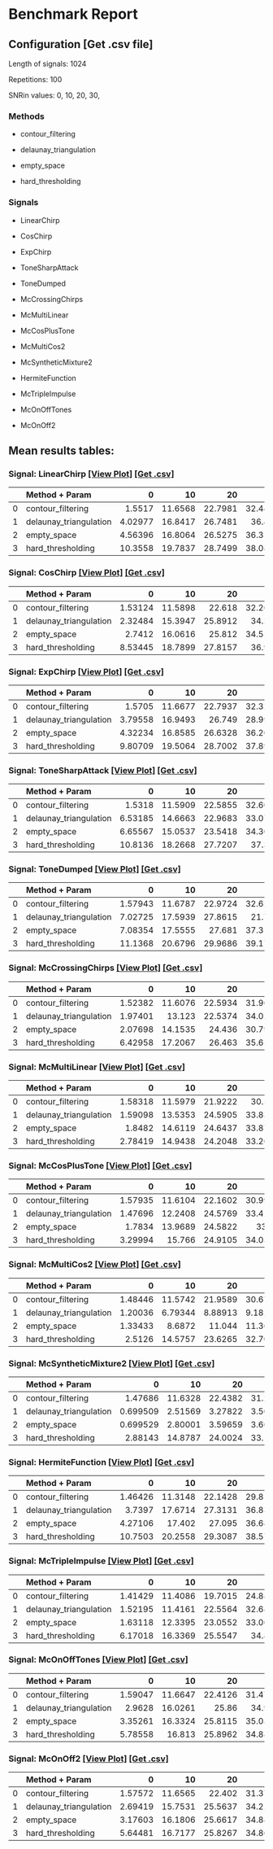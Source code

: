 # Benchmark Report

## Configuration   [Get .csv file] 

Length of signals: 1024

Repetitions: 100

SNRin values: 
0, 
10, 
20, 
30, 


### Methods  

* contour_filtering 

* delaunay_triangulation 

* empty_space 

* hard_thresholding 

### Signals  

* LinearChirp 

* CosChirp 

* ExpChirp 

* ToneSharpAttack 

* ToneDumped 

* McCrossingChirps 

* McMultiLinear 

* McCosPlusTone 

* McMultiCos2 

* McSyntheticMixture2 

* HermiteFunction 

* McTripleImpulse 

* McOnOffTones 

* McOnOff2 

## Mean results tables: 
### Signal: LinearChirp  [[View Plot]](https://jmiramont.github.io/benchmark-test/results/plot_LinearChirp.html)    [[Get .csv]](results_LinearChirp.csv)
|    | Method + Param         |        0 |      10 |      20 |      30 |
|---:|:-----------------------|---------:|--------:|--------:|--------:|
|  0 | contour_filtering      |  1.5517  | 11.6568 | 22.7981 | 32.4491 |
|  1 | delaunay_triangulation |  4.02977 | 16.8417 | 26.7481 | 36.419  |
|  2 | empty_space            |  4.56396 | 16.8064 | 26.5275 | 36.3102 |
|  3 | hard_thresholding      | 10.3558  | 19.7837 | 28.7499 | 38.0833 |
### Signal: CosChirp  [[View Plot]](https://jmiramont.github.io/benchmark-test/results/plot_CosChirp.html)    [[Get .csv]](results_CosChirp.csv)
|    | Method + Param         |       0 |      10 |      20 |      30 |
|---:|:-----------------------|--------:|--------:|--------:|--------:|
|  0 | contour_filtering      | 1.53124 | 11.5898 | 22.618  | 32.2653 |
|  1 | delaunay_triangulation | 2.32484 | 15.3947 | 25.8912 | 34.205  |
|  2 | empty_space            | 2.7412  | 16.0616 | 25.812  | 34.5548 |
|  3 | hard_thresholding      | 8.53445 | 18.7899 | 27.8157 | 36.966  |
### Signal: ExpChirp  [[View Plot]](https://jmiramont.github.io/benchmark-test/results/plot_ExpChirp.html)    [[Get .csv]](results_ExpChirp.csv)
|    | Method + Param         |       0 |      10 |      20 |      30 |
|---:|:-----------------------|--------:|--------:|--------:|--------:|
|  0 | contour_filtering      | 1.5705  | 11.6677 | 22.7937 | 32.3298 |
|  1 | delaunay_triangulation | 3.79558 | 16.9493 | 26.749  | 28.9912 |
|  2 | empty_space            | 4.32234 | 16.8585 | 26.6328 | 36.2094 |
|  3 | hard_thresholding      | 9.80709 | 19.5064 | 28.7002 | 37.8922 |
### Signal: ToneSharpAttack  [[View Plot]](https://jmiramont.github.io/benchmark-test/results/plot_ToneSharpAttack.html)    [[Get .csv]](results_ToneSharpAttack.csv)
|    | Method + Param         |        0 |      10 |      20 |      30 |
|---:|:-----------------------|---------:|--------:|--------:|--------:|
|  0 | contour_filtering      |  1.5318  | 11.5909 | 22.5855 | 32.6084 |
|  1 | delaunay_triangulation |  6.53185 | 14.6663 | 22.9683 | 33.0777 |
|  2 | empty_space            |  6.65567 | 15.0537 | 23.5418 | 34.3087 |
|  3 | hard_thresholding      | 10.8136  | 18.2668 | 27.7207 | 37.397  |
### Signal: ToneDumped  [[View Plot]](https://jmiramont.github.io/benchmark-test/results/plot_ToneDumped.html)    [[Get .csv]](results_ToneDumped.csv)
|    | Method + Param         |        0 |      10 |      20 |      30 |
|---:|:-----------------------|---------:|--------:|--------:|--------:|
|  0 | contour_filtering      |  1.57943 | 11.6787 | 22.9724 | 32.6222 |
|  1 | delaunay_triangulation |  7.02725 | 17.5939 | 27.8615 | 21.759  |
|  2 | empty_space            |  7.08354 | 17.5555 | 27.681  | 37.3164 |
|  3 | hard_thresholding      | 11.1368  | 20.6796 | 29.9686 | 39.1794 |
### Signal: McCrossingChirps  [[View Plot]](https://jmiramont.github.io/benchmark-test/results/plot_McCrossingChirps.html)    [[Get .csv]](results_McCrossingChirps.csv)
|    | Method + Param         |       0 |      10 |      20 |      30 |
|---:|:-----------------------|--------:|--------:|--------:|--------:|
|  0 | contour_filtering      | 1.52382 | 11.6076 | 22.5934 | 31.9694 |
|  1 | delaunay_triangulation | 1.97401 | 13.123  | 22.5374 | 34.0291 |
|  2 | empty_space            | 2.07698 | 14.1535 | 24.436  | 30.7966 |
|  3 | hard_thresholding      | 6.42958 | 17.2067 | 26.463  | 35.6593 |
### Signal: McMultiLinear  [[View Plot]](https://jmiramont.github.io/benchmark-test/results/plot_McMultiLinear.html)    [[Get .csv]](results_McMultiLinear.csv)
|    | Method + Param         |       0 |      10 |      20 |      30 |
|---:|:-----------------------|--------:|--------:|--------:|--------:|
|  0 | contour_filtering      | 1.58318 | 11.5979 | 21.9222 | 30.558  |
|  1 | delaunay_triangulation | 1.59098 | 13.5353 | 24.5905 | 33.8343 |
|  2 | empty_space            | 1.8482  | 14.6119 | 24.6437 | 33.8771 |
|  3 | hard_thresholding      | 2.78419 | 14.9438 | 24.2048 | 33.2693 |
### Signal: McCosPlusTone  [[View Plot]](https://jmiramont.github.io/benchmark-test/results/plot_McCosPlusTone.html)    [[Get .csv]](results_McCosPlusTone.csv)
|    | Method + Param         |       0 |      10 |      20 |      30 |
|---:|:-----------------------|--------:|--------:|--------:|--------:|
|  0 | contour_filtering      | 1.57935 | 11.6104 | 22.1602 | 30.9971 |
|  1 | delaunay_triangulation | 1.47696 | 12.2408 | 24.5769 | 33.4238 |
|  2 | empty_space            | 1.7834  | 13.9689 | 24.5822 | 33.89   |
|  3 | hard_thresholding      | 3.29994 | 15.766  | 24.9105 | 34.0387 |
### Signal: McMultiCos2  [[View Plot]](https://jmiramont.github.io/benchmark-test/results/plot_McMultiCos2.html)    [[Get .csv]](results_McMultiCos2.csv)
|    | Method + Param         |       0 |       10 |       20 |       30 |
|---:|:-----------------------|--------:|---------:|---------:|---------:|
|  0 | contour_filtering      | 1.48446 | 11.5742  | 21.9589  | 30.6764  |
|  1 | delaunay_triangulation | 1.20036 |  6.79344 |  8.88913 |  9.18267 |
|  2 | empty_space            | 1.33433 |  8.6872  | 11.044   | 11.3649  |
|  3 | hard_thresholding      | 2.5126  | 14.5757  | 23.6265  | 32.7042  |
### Signal: McSyntheticMixture2  [[View Plot]](https://jmiramont.github.io/benchmark-test/results/plot_McSyntheticMixture2.html)    [[Get .csv]](results_McSyntheticMixture2.csv)
|    | Method + Param         |        0 |       10 |       20 |       30 |
|---:|:-----------------------|---------:|---------:|---------:|---------:|
|  0 | contour_filtering      | 1.47686  | 11.6328  | 22.4382  | 31.2383  |
|  1 | delaunay_triangulation | 0.699509 |  2.51569 |  3.27822 |  3.50459 |
|  2 | empty_space            | 0.699529 |  2.80001 |  3.59659 |  3.66524 |
|  3 | hard_thresholding      | 2.88143  | 14.8787  | 24.0024  | 33.1886  |
### Signal: HermiteFunction  [[View Plot]](https://jmiramont.github.io/benchmark-test/results/plot_HermiteFunction.html)    [[Get .csv]](results_HermiteFunction.csv)
|    | Method + Param         |        0 |      10 |      20 |      30 |
|---:|:-----------------------|---------:|--------:|--------:|--------:|
|  0 | contour_filtering      |  1.46426 | 11.3148 | 22.1428 | 29.8105 |
|  1 | delaunay_triangulation |  3.7397  | 17.6714 | 27.3131 | 36.8352 |
|  2 | empty_space            |  4.27106 | 17.402  | 27.095  | 36.6831 |
|  3 | hard_thresholding      | 10.7503  | 20.2558 | 29.3087 | 38.5736 |
### Signal: McTripleImpulse  [[View Plot]](https://jmiramont.github.io/benchmark-test/results/plot_McTripleImpulse.html)    [[Get .csv]](results_McTripleImpulse.csv)
|    | Method + Param         |       0 |      10 |      20 |      30 |
|---:|:-----------------------|--------:|--------:|--------:|--------:|
|  0 | contour_filtering      | 1.41429 | 11.4086 | 19.7015 | 24.8857 |
|  1 | delaunay_triangulation | 1.52195 | 11.4161 | 22.5564 | 32.6803 |
|  2 | empty_space            | 1.63118 | 12.3395 | 23.0552 | 33.0642 |
|  3 | hard_thresholding      | 6.17018 | 16.3369 | 25.5547 | 34.813  |
### Signal: McOnOffTones  [[View Plot]](https://jmiramont.github.io/benchmark-test/results/plot_McOnOffTones.html)    [[Get .csv]](results_McOnOffTones.csv)
|    | Method + Param         |       0 |      10 |      20 |      30 |
|---:|:-----------------------|--------:|--------:|--------:|--------:|
|  0 | contour_filtering      | 1.59047 | 11.6647 | 22.4126 | 31.4796 |
|  1 | delaunay_triangulation | 2.9628  | 16.0261 | 25.86   | 34.906  |
|  2 | empty_space            | 3.35261 | 16.3324 | 25.8115 | 35.0362 |
|  3 | hard_thresholding      | 5.78558 | 16.813  | 25.8962 | 34.8893 |
### Signal: McOnOff2  [[View Plot]](https://jmiramont.github.io/benchmark-test/results/plot_McOnOff2.html)    [[Get .csv]](results_McOnOff2.csv)
|    | Method + Param         |       0 |      10 |      20 |      30 |
|---:|:-----------------------|--------:|--------:|--------:|--------:|
|  0 | contour_filtering      | 1.57572 | 11.6565 | 22.402  | 31.3705 |
|  1 | delaunay_triangulation | 2.69419 | 15.7531 | 25.5637 | 34.2289 |
|  2 | empty_space            | 3.17603 | 16.1806 | 25.6617 | 34.8841 |
|  3 | hard_thresholding      | 5.64481 | 16.7177 | 25.8267 | 34.8678 |
